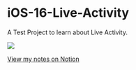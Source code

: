 # iOS-16-Live-Activity
A Test Project to learn about Live Activity.

![](https://www.notion.so/image/https%3A%2F%2Fs3-us-west-2.amazonaws.com%2Fsecure.notion-static.com%2F93f5f6a3-8685-4e40-a798-235b7bec67cc%2Factivitykit-128x128_2x.png?table=block&id=bfbf56ce-c257-4373-b68b-c2bfe1b10ac3&spaceId=fcc00f95-d311-465f-9013-be7921578d02&width=250&userId=55f70563-f1c1-4c12-8d30-3f7200f8b232&cache=v2)

[View my notes on Notion](https://liyanan.notion.site/Live-Activity-bfbf56cec2574373b68bc2bfe1b10ac3)
